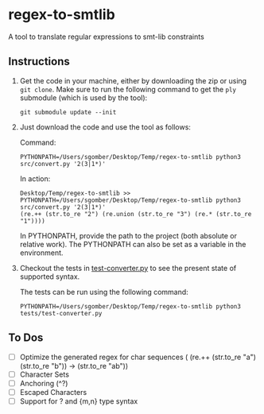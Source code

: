 # regex-to-smtlib
A tool to translate regular expressions to smt-lib constraints

## Instructions

1. Get the code in your machine, either by downloading the zip or using `git clone`.
   Make sure to run the following command to get the `ply` submodule (which is used by the tool):
   ```
   git submodule update --init
   ```
2. Just download the code and use the tool as follows:

    Command:
    ```
    PYTHONPATH=/Users/sgomber/Desktop/Temp/regex-to-smtlib python3 src/convert.py '2(3|1*)'
    ```

    In action:
    ```
    Desktop/Temp/regex-to-smtlib >> PYTHONPATH=/Users/sgomber/Desktop/Temp/regex-to-smtlib python3 src/convert.py '2(3|1*)'            
    (re.++ (str.to_re "2") (re.union (str.to_re "3") (re.* (str.to_re "1"))))
    ```

    In PYTHONPATH, provide the path to the project (both absolute or relative work). The PYTHONPATH can also be set as a variable in the environment.

3. Checkout the tests in [test-converter.py](./tests/test-converter.py) to see the present state of supported syntax.

    The tests can be run using the following command:
    ```
    PYTHONPATH=/Users/sgomber/Desktop/Temp/regex-to-smtlib python3 tests/test-converter.py
    ```

## To Dos

- [ ] Optimize the generated regex for char sequences ( (re.++ (str.to_re "a") (str.to_re "b")) -> (str.to_re "ab"))
- [ ] Character Sets
- [ ] Anchoring (^?)
- [ ] Escaped Characters
- [ ] Support for ? and {m,n} type syntax
